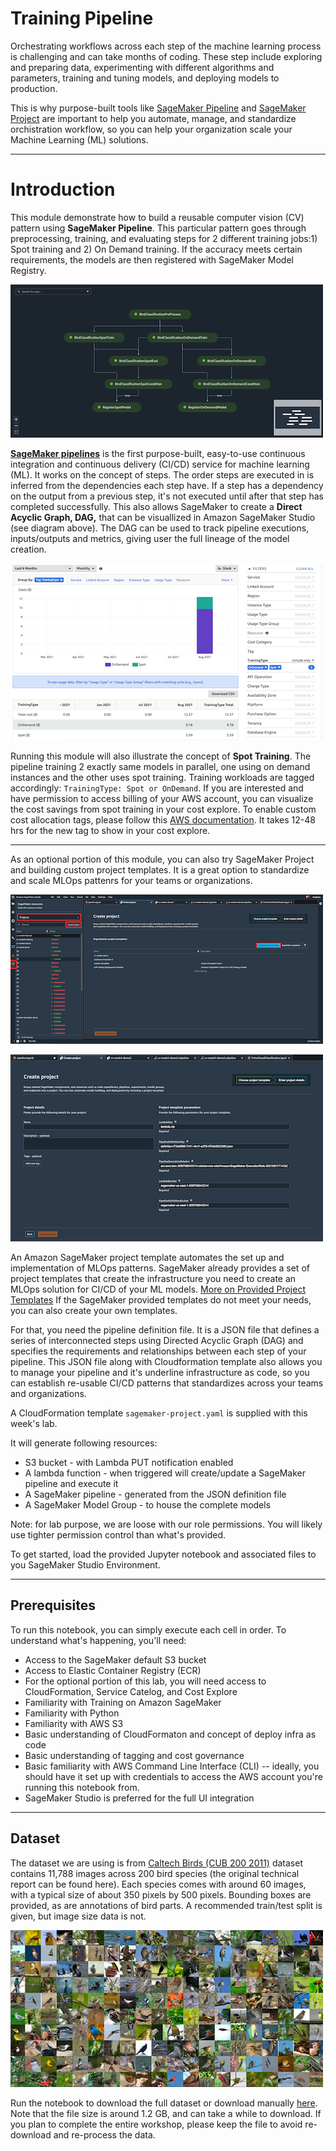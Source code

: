 # Training Pipeline

Orchestrating workflows across each step of the machine learning process is challenging and can take months of coding. These step include exploring and preparing data, experimenting with different algorithms and parameters, training and tuning models, and deploying models to production. 

This is why purpose-built tools like [SageMaker Pipeline](https://docs.aws.amazon.com/sagemaker/latest/dg/pipelines.html) and [SageMaker Project](https://docs.aws.amazon.com/sagemaker/latest/dg/sagemaker-projects-whatis.html) are important to help you automate, manage, and standardize orchistration workflow, so you can help your organization scale your Machine Learning (ML) solutions.

---
# Introduction

This module demonstrate how to build a reusable computer vision (CV) pattern using **SageMaker Pipeline**. This particular pattern goes through preprocessing, training, and evaluating steps for 2 different training jobs:1) Spot training and 2) On Demand training.  If the accuracy meets certain requirements, the models are then registered with SageMaker Model Registry.

![Training Pipeline](statics/cv-training-pipeline.png)

**[SageMaker pipelines](https://aws.amazon.com/sagemaker/pipelines/)** is the first purpose-built, easy-to-use continuous integration and continuous delivery (CI/CD) service for machine learning (ML).  It works on the concept of steps. The order steps are executed in is inferred from the dependencies each step have. If a step has a dependency on the output from a previous step, it's not executed until after that step has completed successfully. This also allows SageMaker to create a **Direct Acyclic Graph, DAG,** that can be visuallized in Amazon SageMaker Studio (see diagram above). The DAG can be used to track pipeline executions, inputs/outputs and metrics, giving user the full lineage of the model creation.

![Spot Training](statics/cost-explore.png)

Running this module will also illustrate the concept of **Spot Training**. The pipeline training 2 exactly same models in parallel, one using on demand instances and the other uses spot training. Training workloads are tagged accordingly: `TrainingType: Spot or OnDemand`.  If you are interested and have permission to access billing of your AWS account, you can visualize the cost savings from spot training in your cost explore. To enable custom cost allocation tags, please follow this [AWS documentation](https://docs.aws.amazon.com/awsaccountbilling/latest/aboutv2/activating-tags.html).  It takes 12-48 hrs for the new tag to show in your cost explore.

---

As an optional portion of this module, you can also try SageMaker Project and building custom project templates. It is a great option to standardize and scale MLOps pattenrs for your teams or organizations.

![Studio Template](statics/project-template.png)

![Studio Parameters](statics/project-parameter.png)

An Amazon SageMaker project template automates the set up and implementation of MLOps patterns. SageMaker already provides a set of project templates that create the infrastructure you need to create an MLOps solution for CI/CD of your ML models. [More on Provided Project Templates](https://docs.aws.amazon.com/sagemaker/latest/dg/sagemaker-projects-templates-sm.html)  If the SageMaker provided templates do not meet your needs, you can also create your own templates.

For that, you need the pipeline definition file.  It is a JSON file that defines a series of interconnected steps using Directed Acyclic Graph (DAG) and specifies the requirements and relationships between each step of your pipeline.  This JSON file along with Cloudformation template also allows you to manage your pipeline and it's underline infrastructure as code, so you can establish re-usable CI/CD patterns that standardizes across your teams and organizations.

A CloudFormation template `sagemaker-project.yaml` is supplied with this week's lab.

It will generate following resources:
* S3 bucket - with Lambda PUT notification enabled
* A lambda function - when triggered will create/update a SageMaker pipeline and execute it
* A SageMaker pipeline - generated from the JSON definition file
* A SageMaker Model Group - to house the complete models

Note: for lab purpose, we are loose with our role permissions.  You will likely use tighter permission control than what's provided.

To get started, load the provided Jupyter notebook and associated files to you SageMaker Studio Environment.

---

## Prerequisites

To run this notebook, you can simply execute each cell in order. To understand what's happening, you'll need:

- Access to the SageMaker default S3 bucket
- Access to Elastic Container Registry (ECR)
- For the optional portion of this lab, you will need access to CloudFormation, Service Catelog, and Cost Explore
- Familiarity with Training on Amazon SageMaker
- Familiarity with Python
- Familiarity with AWS S3
- Basic understanding of CloudFormaton and concept of deploy infra as code
- Basic understanding of tagging and cost governance
- Basic familiarity with AWS Command Line Interface (CLI) -- ideally, you should have it set up with credentials to access the AWS account you're running this notebook from.
- SageMaker Studio is preferred for the full UI integration

---
## Dataset
The dataset we are using is from [Caltech Birds (CUB 200 2011)](http://www.vision.caltech.edu/visipedia/CUB-200-2011.html) dataset contains 11,788 images across 200 bird species (the original technical report can be found here). Each species comes with around 60 images, with a typical size of about 350 pixels by 500 pixels. Bounding boxes are provided, as are annotations of bird parts. A recommended train/test split is given, but image size data is not.

![Bird Dataset](statics/birds.png)

Run the notebook to download the full dataset or download manually [here](https://course.fast.ai/datasets). Note that the file size is around 1.2 GB, and can take a while to download. If you plan to complete the entire workshop, please keep the file to avoid re-download and re-process the data.
